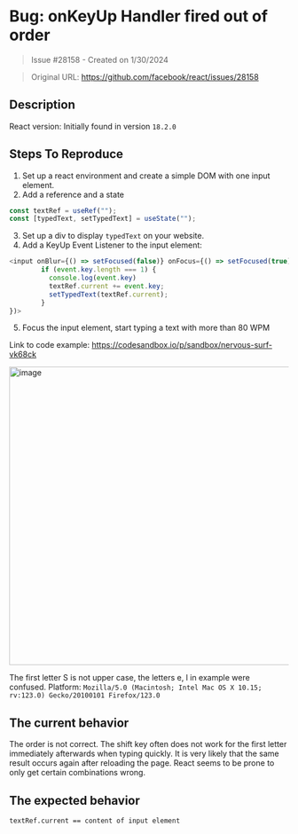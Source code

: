 # Bug: onKeyUp Handler fired out of order

> Issue #28158 - Created on 1/30/2024

> Original URL: https://github.com/facebook/react/issues/28158

## Description

<!--
  Please provide a clear and concise description of what the bug is. Include
  screenshots if needed. Please test using the latest version of the relevant
  React packages to make sure your issue has not already been fixed.
-->

React version:
Initially found in version `18.2.0`

## Steps To Reproduce

1. Set up a react environment and create a simple DOM with one input element.
2. Add a reference and a state
```javascript
const textRef = useRef("");
const [typedText, setTypedText] = useState("");
```
3. Set up a div to display `typedText` on your website.
4. Add a KeyUp Event Listener to the input element:
```javascript
<input onBlur={() => setFocused(false)} onFocus={() => setFocused(true)} onKeyUp={(event) => {
        if (event.key.length === 1) {
          console.log(event.key)
          textRef.current += event.key;
          setTypedText(textRef.current);
        }
})>
```
5. Focus the input element, start typing a text with more than 80 WPM


<!--
  Your bug will get fixed much faster if we can run your code and it doesn't
  have dependencies other than React. Issues without reproduction steps or
  code examples may be immediately closed as not actionable.
-->

Link to code example:
https://codesandbox.io/p/sandbox/nervous-surf-vk68ck

<!--
  Please provide a CodeSandbox (https://codesandbox.io/s/new), a link to a
  repository on GitHub, or provide a minimal code example that reproduces the
  problem. You may provide a screenshot of the application if you think it is
  relevant to your bug report. Here are some tips for providing a minimal
  example: https://stackoverflow.com/help/mcve.
-->

<img width="538" alt="image" src="https://github.com/facebook/react/assets/72965843/e3b421c6-d99c-440d-bf1d-c633d557b0f1">

The first letter S is not upper case, the letters e, l in example were confused.
Platform: `Mozilla/5.0 (Macintosh; Intel Mac OS X 10.15; rv:123.0) Gecko/20100101 Firefox/123.0`

## The current behavior
The order is not correct. The shift key often does not work for the first letter immediately afterwards when typing quickly.
It is very likely that the same result occurs again after reloading the page. React seems to be prone to only get certain combinations wrong.

## The expected behavior
```textRef.current == content of input element```
